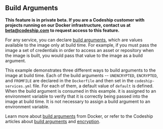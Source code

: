 ## Build Arguments

**This feature is in private beta. If you are a Codeship customer with projects running on our Docker infrastructure, contact us at [beta@codeship.com](mailto:beta@codeship.com) to request access to this feature.**

For any service, you can declare [build arguments](https://docs.docker.com/compose/compose-file/#/args), which are values available to the image only at build time. For example, if you must pass the image a set of credentials in order to access an asset or repository when the image is built, you would pass that value to the image as a build argument.

This example demonstrates three different ways to build arguments to the image at build time. Each of the build arguments -- `UNENCRYPTED`, `ENCRYPTED`, and `FROMFILE` are declared in the `Dockerfile` and then set in the `codeship-services.yml` file. For each of them, a default value of `default` is defined. When the build argument is consumed in this example. it is assigned to an environment variable to verify that it is correctly being passed into the image at build time. It is not necessary to assign a build argument to an environment variable.

Learn more about [build arguments](https://docs.docker.com/compose/compose-file/#/args) from Docker, or refer to the Codeship articles about [build arguments](https://documentation.codeship.com/docker/getting-started/build-arguments) and [encryption](https://documentation.codeship.com/docker/getting-started/encryption).